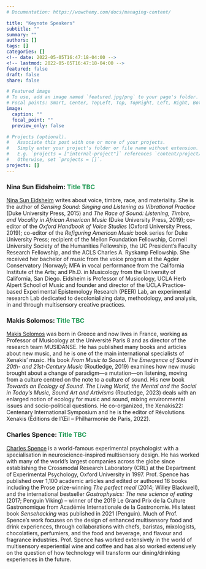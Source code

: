 ```yaml
---
# Documentation: https://wowchemy.com/docs/managing-content/

title: "Keynote Speakers"
subtitle: ""
summary: ""
authors: []
tags: []
categories: []
<!-- date: 2022-05-05T16:47:18-04:00 -->
<!-- lastmod: 2022-05-05T16:47:18-04:00 -->
featured: false
draft: false
share: false

# Featured image
# To use, add an image named `featured.jpg/png` to your page's folder.
# Focal points: Smart, Center, TopLeft, Top, TopRight, Left, Right, BottomLeft, Bottom, BottomRight.
image:
  caption: ""
  focal_point: ""
  preview_only: false

# Projects (optional).
#   Associate this post with one or more of your projects.
#   Simply enter your project's folder or file name without extension.
#   E.g. `projects = ["internal-project"]` references `content/project/deep-learning/index.md`.
#   Otherwise, set `projects = []`.
projects: []
---
```


### Nina Sun Eidsheim: <span style="color:#239B56">Title TBC</span>

[Nina Sun Eidsheim](https://schoolofmusic.ucla.edu/people/nina-eidsheim/) writes about voice, timbre, race, and materiality. She is the author of *Sensing Sound: Singing and Listening as Vibrational Practice* (Duke University Press, 2015) and *The Race of Sound: Listening, Timbre, and Vocality in African American Music* (Duke University Press, 2019); co-editor of the *Oxford Handbook of Voice Studies* (Oxford University Press, 2019); co-editor of the *Refiguring American Music* book series for Duke University Press; recipient of the Mellon Foundation Fellowship, Cornell University Society of the Humanities Fellowship, the UC President’s Faculty Research Fellowship, and the ACLS Charles A. Ryskamp Fellowship. She received her bachelor of music from the voice program at the Agder Conservatory (Norway); MFA in vocal performance from the California Institute of the Arts; and Ph.D. in Musicology from the University of California, San Diego. Eidsheim is Professor of Musicology, UCLA Herb Alpert School of Music and founder and director of the UCLA Practice-based Experimental Epistemology Research (PEER) Lab, an experimental research Lab dedicated to decolonializing data, methodology, and analysis, in and through multisensory creative practices.

### Makis Solomos: <span style="color:#239B56">Title TBC</span>

[Makis Solomos](https://musidanse.univ-paris8.fr/makis-solomos) was born in Greece and now lives in France, working as Professor of Musicology at the Université Paris 8 and as director of the research team MUSIDANSE. He has published many books and articles about new music, and he is one of the main international specialists of Xenakis’ music. His book *From Music to Sound. The Emergence of Sound in 20th- and 21st-Century Music* (Routledge, 2019) examines how new music brought about a change of paradigm—a mutation—on listening, moving from a culture centred on the note to a culture of sound. His new book *Towards an Ecology of Sound. The Living World, the Mental and the Social in Today’s Music, Sound Art and Artivisms* (Routledge, 2023) deals with an enlarged notion of ecology for music and sound, mixing environmental issues and socio-political questions. He co-organized, the Xenakis22: Centenary International Symposium and he is the editor of Révolutions Xenakis (Éditions de l’Œil – Philharmonie de Paris, 2022).

### Charles Spence: <span style="color:#239B56">Title TBC</span>

[Charles Spence](https://www.psy.ox.ac.uk/people/charles-spence) is a world-famous experimental psychologist with a specialisation in neuroscience-inspired multisensory design. He has worked with many of the world’s largest companies across the globe since establishing the Crossmodal Research Laboratory (CRL) at the Department of Experimental Psychology, Oxford University in 1997. Prof. Spence has published over 1,100 academic articles and edited or authored 16 books including the Prose prize-winning *The perfect meal* (2014; Willey Blackwell), and the international bestseller *Gastrophysics: The new science of eating* (2017; Penguin Viking) – winner of the 2019 Le Grand Prix de la Culture Gastronomique from Académie Internationale de la Gastronomie. His latest book *Sensehacking* was published in 2021 (Penguin). Much of Prof. Spence’s work focuses on the design of enhanced multisensory food and drink experiences, through collaborations with chefs, baristas, mixologists, chocolatiers, perfumiers, and the food and beverage, and flavour and fragrance industries. Prof. Spence has worked extensively in the world of multisensory experiential wine and coffee and has also worked extensively on the question of how technology will transform our dining/drinking experiences in the future.
